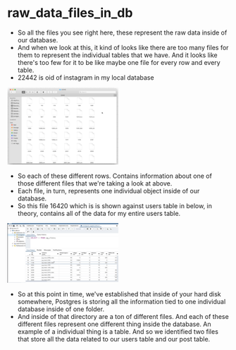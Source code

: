 # raw_data_files_in_db

- So all the files you see right here, these represent the raw data inside of our database.
- And when we look at this, it kind of looks like there are too many files for them to represent the individual tables that we have. And it looks like there's too few for it to be like maybe one file for every row and every table.
- 22442 is oid of instagram in my local database

[<img src="./raw_data_files_in_db.png" width="50%"/>](./raw_data_files_in_db.png)

- So each of these different rows. Contains information about one of those different files that we're taking a look at above.
- Each file, in turn, represents one individual object inside of our database.
- So this file 16420 which is is shown against users table in below, in theory, contains all of the data for my entire users table.

[<img src="./pg_class_list.png" width="50%"/>](./pg_class_list.png)

- So at this point in time, we've established that inside of your hard disk somewhere, Postgres is storing all the information tied to one individual database inside of one folder.
- And inside of that directory are a ton of different files. And each of these different files represent one different thing inside the database. An example of a individual thing is a table. And so we identified two files that store all the data related to our users table and our post table.